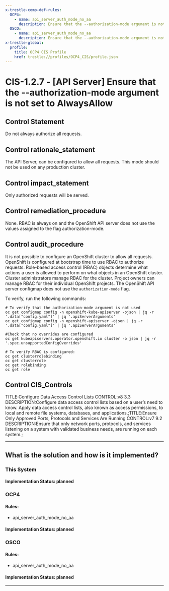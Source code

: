 ```yaml
---
x-trestle-comp-def-rules:
  OCP4:
    - name: api_server_auth_mode_no_aa
      description: Ensure that the --authorization-mode argument is not set to AlwaysAllow
  OSCO:
    - name: api_server_auth_mode_no_aa
      description: Ensure that the --authorization-mode argument is not set to AlwaysAllow
x-trestle-global:
  profile:
    title: OCP4 CIS Profile
    href: trestle://profiles/OCP4_CIS/profile.json
---
```


# CIS-1.2.7 - \[API Server\] Ensure that the --authorization-mode argument is not set to AlwaysAllow

## Control Statement

Do not always authorize all requests.

## Control rationale_statement

The API Server, can be configured to allow all requests. This mode should not be used on any production cluster.

## Control impact_statement

Only authorized requests will be served.

## Control remediation_procedure

None. RBAC is always on and the OpenShift API server does not use the values assigned to the flag authorization-mode.

## Control audit_procedure

It is not possible to configure an OpenShift cluster to allow all requests. OpenShift is configured at bootstrap time to use RBAC to authorize requests. Role-based access control (RBAC) objects determine what actions a user is allowed to perform on what objects in an OpenShift cluster. Cluster administrators manage RBAC for the cluster. Project owners can manage RBAC for their individual OpenShift projects. The OpenShift API server configmap does not use the `authorization-mode` flag. 

To verify, run the following commands:

```
# To verify that the authorization-mode argument is not used 
oc get configmap config -n openshift-kube-apiserver -ojson | jq -r '.data["config.yaml"]' | jq '.apiServerArguments' 
oc get configmap config -n openshift-apiserver -ojson | jq -r '.data["config.yaml"]' | jq '.apiServerArguments' 

#Check that no overrides are configured
oc get kubeapiservers.operator.openshift.io cluster -o json | jq -r '.spec.unsupportedConfigOverrides'

# To verify RBAC is configured:
oc get clusterrolebinding
oc get clusterrole
oc get rolebinding
oc get role
```

## Control CIS_Controls

TITLE:Configure Data Access Control Lists CONTROL:v8 3.3 DESCRIPTION:Configure data access control lists based on a user’s need to know. Apply data access control lists, also known as access permissions, to local and remote file systems, databases, and applications.;TITLE:Ensure Only Approved Ports, Protocols and Services Are Running CONTROL:v7 9.2 DESCRIPTION:Ensure that only network ports, protocols, and services listening on a system with validated business needs, are running on each system.;

______________________________________________________________________

## What is the solution and how is it implemented?

<!-- For implementation status enter one of: implemented, partial, planned, alternative, not-applicable -->

<!-- Note that the list of rules under ### Rules: is read-only and changes will not be captured after assembly to JSON -->

### This System

<!-- Add implementation prose for the main This System component for control: CIS-1.2.7 -->

#### Implementation Status: planned

### OCP4

<!-- Add control implementation description here for control: CIS-1.2.7 -->

#### Rules:

  - api_server_auth_mode_no_aa

#### Implementation Status: planned

### OSCO

<!-- Add control implementation description here for control: CIS-1.2.7 -->

#### Rules:

  - api_server_auth_mode_no_aa

#### Implementation Status: planned

______________________________________________________________________
